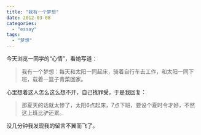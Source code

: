 ```yaml
---
title: "我有一个梦想"
date: 2012-03-08
categories: 
  - "essay"
tags: 
  - "梦想"
---
```


今天浏览一同学的“心情”，看她写道：

> 我有一个梦想：每天和太阳一同起床，骑着自行车去工作，和太阳一同下班，载着一篮子青菜回家。

心里想着这人怎么这么想不开，自己找罪受，于是我回复：

> 那夏天的话就太惨了，太阳6点起床，7点下班，要设个夏时令才好，不然这上班比驴还累。

没几分钟我发现我的留言不翼而飞了。
